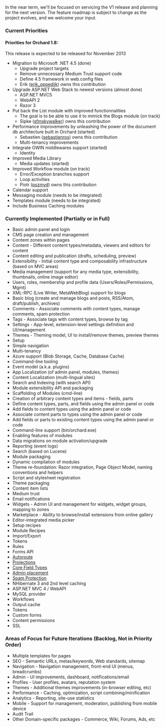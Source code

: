 In the near term, we'll be focused on servicing the V1 release and planning for the next version.
The feature roadmap is subject to change as the project evolves, and we welcome your input.

### Current Priorities

#### Priorities for Orchard 1.8:

This release is expected to be released for November 2013

* Migration to Microsoft .NET 4.5 (done)
  * Upgrade project targets
  * Remove unnecessary Medium Trust support code
  * Define 4.5 framework in web.config files
  * Erik ([erik_oppedijk](https://www.codeplex.com/site/users/view/erik_oppedijk)) owns this contribution
* Upgrade ASP.NET Web Stack to newest versions (almost done)
  * ASP.NET MVC5
  * WebAPI 2
  * Razor 3
* Put back the List module with improved functionnalities
  * The goal is to be able to use it to mimick the Blogs module (on track)
  * Sipke ([sfmskywalker](http://www.codeplex.com/site/users/view/sfmskywalker)) owns this contribution
* Performance improvements by unleashing the power of the document db architecture built in Orchard (started)
  * Sebastien ([sebastienros](http://www.codeplex.com/site/users/view/sebastienros)) owns this contribution
  * Multi-tenancy improvements
* Integrate OWIN middlewares support (started)
  * Identity
* Improved Media Library
  * Media updates (started) 
* Improved Workflow module (on track)
  * Error/Exception branches support
  * Loop activities
  * Piotr ([pszmyd](https://www.codeplex.com/site/users/view/pszmyd)) owns this contribution
* Calendar support
* Messaging module (needs to be integrated)
* Templates module (needs to be integrated)
* Include Business Caching modules

### Currently Implemented (Partially or in Full)

* Basic admin panel and login
* CMS page creation and management
* Content zones within pages
* Content - Different content types/metadata, viewers and editors for content 
* Content editing and publication (drafts, scheduling, preview)
* Extensibility - Initial content type and composability infrastructure (based on MVC areas)
* Media management (support for any media type, extensibility, thumbnails, online image editor)
* Users, roles, membership and profile data (Users/Roles/Permissions, Mgmt)
* XML-RPC (Live Writer, MetaWebBlog) support for blogs
* Basic blog (create and manage blogs and posts, RSS/Atom, draft/publish, archives)
* Comments - Associate comments with content types, manage comments, spam protection
* Tags - Associate tags with content types, browse by tag
* Settings - App-level, extension-level settings definition and UI/management
* Themes - Theming model, UI to install/remove themes, preview themes
* Setup
* Simple navigation
* Multi-tenancy
* Azure support (Blob Storage, Cache, Database Cache)
* Command-line tooling
* Event model (a.k.a. plugins)
* App Localization (of admin panel, modules, themes)
* Content Localization (multi-lingual sites)
* Search and Indexing (with search API)
* Module extensibility API and packaging
* Scaffolding of Modules (cmd-line)
* Creation of arbitrary content types and items - fields, parts
* Define content types, parts, and fields using the admin panel or code
* Add fields to content types using the admin panel or code
* Associate content parts to types using the admin panel or code
* Add fields or parts to existing content types using the admin panel or code
* Command-line support (bin/orchard.exe)
* Enabling features of modules
* Data migrations on module activation/upgrade
* Reporting (event logs)
* Search (based on Lucene)
* Module packaging
* Dynamic compilation of modules
* Theme re-foundation: Razor integration, Page Object Model, naming conventions and helpers
* Script and stylesheet registration
* Theme packaging
* Content item lists
* Medium trust
* Email notifications
* Widgets - Admin UI and management for widgets, widget groups, mapping to zones
* Marketplace - Ability to browse/install extensions from online gallery
* Editor-integrated media picker
* Setup recipes
* Module Recipes
* Import/Export
* Tokens
* Rules
* Forms API
* [Autoroute](http://orchard.codeplex.com/discussions/274916)
* [Projections](http://orchard.codeplex.com/discussions/274915)
* [Core Field Types](http://orchard.codeplex.com/discussions/274918)
* [Admin placement](http://orchard.codeplex.com/discussions/348649)
* [Spam Protection](http://orchard.codeplex.com/discussions/348654)
* NHibernate 3 and 2nd level caching
* ASP.NET MVC 4 / WebAPI
* MySQL provider
* Workflows
* Output cache
* Tokens
* Custom forms
* Content permissions
* SSL

### Areas of Focus for Future Iterations (Backlog, Not in Priority Order)

* Multiple templates for pages
* SEO - Semantic URLs, metas/keywords, Web standards, sitemap
* Navigation - Navigation management, front-end UI (menus, breadcrumbs)
* Admin - UI improvements, dashboard, notifications/email
* Profiles - User profiles, avatars, reputation system
* Themes - Additional themes improvements (in-browser editing, etc)
* Performance - Caching, optimization, script combining/minification
* Analytics - Reporting, site-use statistics
* Mobile - Support for management, moderation, publishing from mobile device
* Audit Trail
* Other Domain-specific packages - Commerce, Wiki, Forums, Ads, etc

